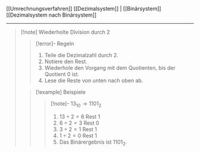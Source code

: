 [[Umrechnungsverfahren]]
[[Dezimalsystem]] | [[Binärsystem]]
[[Dezimalsystem nach Binärsystem]]

---

> [!note] Wiederholte Division durch 2
>> [!error]- Regeln
>> 1. Teile die Dezimalzahl durch 2.
>> 2. Notiere den Rest.
>> 3. Wiederhole den Vorgang mit dem Quotienten, bis der Quotient 0 ist.
>> 4. Lese die Reste von unten nach oben ab.
>
>> [!example] Beispiele
>>>[!note]- $13_{10}\to 1101_{2}$
>>> 1. $13 \div 2 = 6$ Rest 1
>>> 2. $6 \div 2 = 3$ Rest 0
>>> 3. $3 \div 2 = 1$ Rest 1
>>> 4. $1 \div 2 = 0$ Rest 1
>>> 5. Das Binärergebnis ist $1101_2$.

